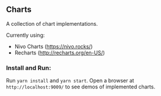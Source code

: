## Charts

A collection of chart implementations.

Currently using:

- Nivo Charts (https://nivo.rocks/)
- Recharts (http://recharts.org/en-US/)

### Install and Run:
Run `yarn install` and `yarn start`. Open a browser at `http://localhost:9009/` to see demos of implemented charts.